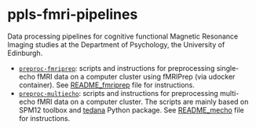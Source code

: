 # ppls-fmri-pipelines
Data processing pipelines for cognitive functional Magnetic Resonance Imaging studies at the Department of Psychology, the University of Edinburgh.

* [`preproc-fmriprep`](https://github.com/tammandres/ppls-fmri-pipelines/tree/master/preproc-fmriprep): scripts and instructions for preprocessing single-echo fMRI data on a computer cluster using fMRIPrep (via udocker container). See [README_fmriprep](https://github.com/tammandres/ppls-fmri-pipelines/blob/master/preproc-fmriprep/README_fmriprep.md) file for instructions.
* [`preproc-multiecho`](https://github.com/tammandres/ppls-fmri-pipelines/tree/master/preproc-multiecho): scripts and instructions for preprocessing multi-echo fMRI data on a computer cluster. The scripts are mainly based on SPM12 toolbox and [tedana](https://tedana.readthedocs.io) Python package. See [README_mecho](https://github.com/tammandres/ppls-fmri-pipelines/blob/master/preproc-multiecho/README_mecho.md) file for instructions.


